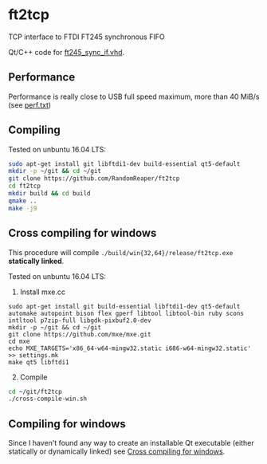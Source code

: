 # ft2tcp
TCP interface to FTDI FT245 synchronous FIFO

Qt/C++ code for [ft245_sync_if.vhd](https://github.com/RandomReaper/pim-vhdl/blob/master/hdl/rtl/ft245_sync_if/ft245_sync_if.vhd).

## Performance
Performance is really close to USB full speed maximum, more than 40 MiB/s (see [perf.txt](./perf.txt))

## Compiling

Tested on unbuntu 16.04 LTS:
```bash
sudo apt-get install git libftdi1-dev build-essential qt5-default
mkdir -p ~/git && cd ~/git
git clone https://github.com/RandomReaper/ft2tcp
cd ft2tcp
mkdir build && cd build
qmake ..
make -j9
```

## Cross compiling for windows
This procedure will compile ```./build/win{32,64}/release/ft2tcp.exe``` **statically linked**.


Tested on unbuntu 16.04 LTS:
1. Install mxe.cc
```
sudo apt-get install git build-essential libftdi1-dev qt5-default automake autopoint bison flex gperf libtool libtool-bin ruby scons intltool p7zip-full libgdk-pixbuf2.0-dev
mkdir -p ~/git && cd ~/git
git clone https://github.com/mxe/mxe.git
cd mxe
echo MXE_TARGETS='x86_64-w64-mingw32.static i686-w64-mingw32.static' >> settings.mk
make qt5 libftdi1
```
2. Compile
```bash
cd ~/git/ft2tcp
./cross-compile-win.sh

```

## Compiling for windows
Since I haven't found any way to create an installable Qt executable (either statically or
dynamically linked) see [Cross compiling for windows](#Cross-compiling-for-windows).

